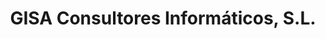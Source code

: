 ---
title: "GISA Consultores Informáticos, S.L."
url: /burgos/gisa-consultores-informaticos-s-l/
shop: Computer
---